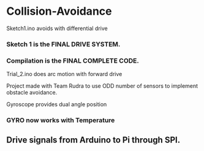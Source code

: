 # Collision-Avoidance

Sketch1.ino avoids with differential drive

### Sketch 1 is the FINAL DRIVE SYSTEM.

### Compilation is the FINAL COMPLETE CODE.

Trial_2.ino does arc motion with forward drive

Project made with Team Rudra to use ODD number of sensors to implement obstacle avoidance. 

Gyroscope provides dual angle position

### GYRO now works with Temperature

## Drive signals from Arduino to Pi through SPI. 